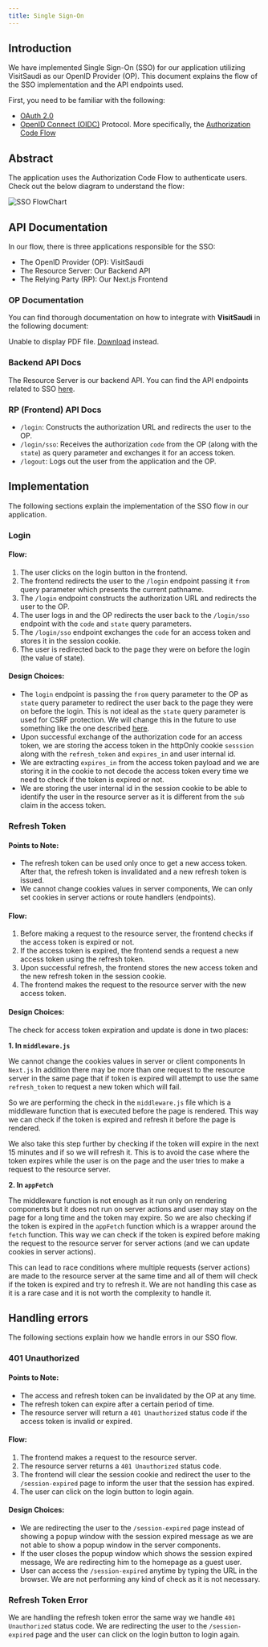 ```yaml
---
title: Single Sign-On
---
```


## Introduction
We have implemented Single Sign-On (SSO) for our application utilizing VisitSaudi as our OpenID Provider (OP). This document explains the flow of the SSO implementation and the API endpoints used.

First, you need to be familiar with the following:

- [OAuth 2.0](https://oauth.net/2/)
- [OpenID Connect (OIDC)](https://openid.net/connect/) Protocol. More specifically, the [Authorization Code Flow](https://openid.net/specs/openid-connect-core-1_0.html#CodeFlowAuth)


## Abstract
The application uses the Authorization Code Flow to authenticate users. Check out the below diagram to understand the flow:

<img src="/img/sso-flowchart.svg" alt="SSO FlowChart" />

## API Documentation
In our flow, there is three applications responsible for the SSO:
* The OpenID Provider (OP): VisitSaudi
* The Resource Server: Our Backend API
* The Relying Party (RP): Our Next.js Frontend

### OP Documentation
You can find thorough documentation on how to integrate with **VisitSaudi** in the following document:
<object data="/docs/Saudi_Smart_ID_OIDC_Integration_Guide_V1.pdf" type="application/pdf" width="100%" height="500px">
  <p>Unable to display PDF file. <a href="/docs/Saudi_Smart_ID_OIDC_Integration_Guide_V1.pdf">Download</a> instead.</p>
</object>

### Backend API Docs
The Resource Server is our backend API. You can find the API endpoints related to SSO [here](https://stg.api.dalila.tam.codes/swagger-ui/index.html#/o-auth-2-controller).
### RP (Frontend) API Docs
- `/login`: Constructs the authorization URL and redirects the user to the OP.
- `/login/sso`: Receives the authorization `code` from the OP (along with the `state`) as query parameter and exchanges it for an access token.
- `/logout`: Logs out the user from the application and the OP.

## Implementation
The following sections explain the implementation of the SSO flow in our application.

### Login
#### Flow:
1. The user clicks on the login button in the frontend.
2. The frontend redirects the user to the `/login` endpoint passing it `from` query parameter which presents the current pathname.
3. The `/login` endpoint constructs the authorization URL and redirects the user to the OP.
4. The user logs in and the OP redirects the user back to the `/login/sso` endpoint with the `code` and `state` query parameters.
5. The `/login/sso` endpoint exchanges the `code` for an access token and stores it in the session cookie.
6. The user is redirected back to the page they were on before the login (the value of state).
#### Design Choices:
* The `login` endpoint is passing the `from` query parameter to the OP as `state` query parameter to redirect the user back to the page they were on before the login. This is not ideal as the `state` query parameter is used for CSRF protection. We will change this in the future to use something like the one described [here](https://auth0.com/docs/protocols/oauth2/oauth-state).
* Upon successful exchange of the authorization code for an access token, we are storing the access token in the httpOnly cookie `sesssion` along with the `refresh_token` and `expires_in` and user internal id.
* We are extracting `expires_in` from the access token payload and we are storing it in the cookie to not decode the access token every time we need to check if the token is expired or not.
* We are storing the user internal id in the session cookie to be able to identify the user in the resource server as it is different from the `sub` claim in the access token.

### Refresh Token
#### Points to Note:
* The refresh token can be used only once to get a new access token. After that, the refresh token is invalidated and a new refresh token is issued.
* We cannot change cookies values in server components, We can only set cookies in server actions or route handlers (endpoints).
#### Flow:
1. Before making a request to the resource server, the frontend checks if the access token is expired or not.
2. If the access token is expired, the frontend sends a request a new access token using the refresh token.
3. Upon successful refresh, the frontend stores the new access token and the new refresh token in the session cookie.
4. The frontend makes the request to the resource server with the new access token.
#### Design Choices:
The check for access token expiration and update is done in two places:

**1. In `middleware.js`**

We cannot change the cookies values in server or client components In `Next.js` In addition there may be more than one request to the resource server in the same page that if token is expired will attempt to use the same `refresh_token` to request a new token which will fail.

So we are performing the check in the `middleware.js` file which is a middleware function that is executed before the page is rendered. This way we can check if the token is expired and refresh it before the page is rendered.

We also take this step further by checking if the token will expire in the next 15 minutes and if so we will refresh it. This is to avoid the case where the token expires while the user is on the page and the user tries to make a request to the resource server.

**2. In `appFetch`**

The middleware function is not enough as it run only on rendering components but it does not run on server actions and user may stay on the page for a long time and the token may expire. So we are also checking if the token is expired in the `appFetch` function which is a wrapper around the `fetch` function. This way we can check if the token is expired before making the request to the resource server for server actions (and we can update cookies in server actions).

This can lead to race conditions where multiple requests (server actions) are made to the resource server at the same time and all of them will check if the token is expired and try to refresh it. We are not handling this case as it is a rare case and it is not worth the complexity to handle it.

## Handling errors
The following sections explain how we handle errors in our SSO flow.
### 401 Unauthorized
#### Points to Note:
* The access and refresh token can be invalidated by the OP at any time.
* The refresh token can expire after a certain period of time.
* The resource server will return a `401 Unauthorized` status code if the access token is invalid or expired.

#### Flow:
1. The frontend makes a request to the resource server.
2. The resource server returns a `401 Unauthorized` status code.
3. The frontend will clear the session cookie and redirect the user to the `/session-expired` page to inform the user that the session has expired.
4. The user can click on the login button to login again.

#### Design Choices:
* We are redirecting the user to the `/session-expired` page instead of showing a popup window with the session expired message as we are not able to show a popup window in the server components.
* If the user closes the popup window which shows the session expired message, We are redirecting him to the homepage as a guest user.
* User can access the `/session-expired` anytime by typing the URL in the browser. We are not performing any kind of check as it is not necessary.

### Refresh Token Error
We are handling the refresh token error the same way we handle `401 Unauthorized` status code. We are redirecting the user to the `/session-expired` page and the user can click on the login button to login again.
